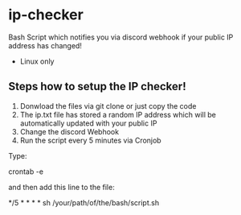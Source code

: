 # ip-checker
Bash Script which notifies you via discord webhook if your public IP address has changed!

- Linux only

## Steps how to setup the IP checker!

1. Donwload the files via git clone or just copy the code
2. The ip.txt file has stored a random IP address which will be automatically updated with your public IP
3. Change the discord Webhook
4. Run the script every 5 minutes via Cronjob

Type:

crontab -e

and then add this line to the file:

*/5 * * * * sh /your/path/of/the/bash/script.sh






